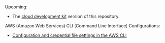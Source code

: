 <br>

Upcoming:
* The <a href="https://docs.aws.amazon.com/cdk/v2/guide/home.html" target="_blank">cloud development kit</a> version of this repository.

AWS (Amazon Web Services) CLI (Command Line Interface) Configurations:
* [Configuration and credential file settings in the AWS CLI](https://docs.aws.amazon.com/cli/latest/userguide/cli-configure-files.html)

<br>
<br>

<br>
<br>

<br>
<br>

<br>
<br>